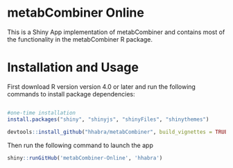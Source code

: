 # metabCombiner Online

This is a Shiny App implementation of metabCombiner and contains most of the functionality in the metabCombiner R package.


# Installation and Usage 

First download R version version 4.0 or later and run the following commands to install package dependencies:

```r

#one-time installation
install.packages("shiny", "shinyjs", "shinyFiles", "shinythemes")

devtools::install_github("hhabra/metabCombiner", build_vignettes = TRUE)

```

Then run the following command to launch the app

```r
shiny::runGitHub('metabCombiner-Online', 'hhabra')

```

 
